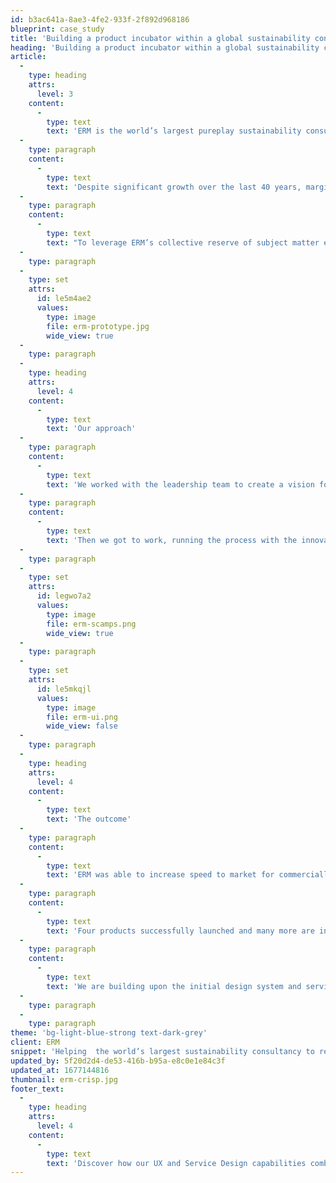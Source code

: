 ```yaml
---
id: b3ac641a-8ae3-4fe2-933f-2f892d968186
blueprint: case_study
title: 'Building a product incubator within a global sustainability consultancy'
heading: 'Building a product incubator within a global sustainability consultancy'
article:
  -
    type: heading
    attrs:
      level: 3
    content:
      -
        type: text
        text: 'ERM is the world’s largest pureplay sustainability consultancy with more than 5,500 people across 40 countries.'
  -
    type: paragraph
    content:
      -
        type: text
        text: 'Despite significant growth over the last 40 years, margins were being squeezed and ERM acknowledged the impact of competitors and startups on the value chain of their industry. The sheer speed of change in an industry where it once enjoyed ‘sole supplier’ status led ERM to recognise the need to build new systems to increase their ability to innovate and future-proof their organisation.'
  -
    type: paragraph
    content:
      -
        type: text
        text: "To leverage ERM’s collective reserve of subject matter expertise, we designed the inaugural ‘Innovation Incubator’.\_"
  -
    type: paragraph
  -
    type: set
    attrs:
      id: le5m4ae2
      values:
        type: image
        file: erm-prototype.jpg
        wide_view: true
  -
    type: paragraph
  -
    type: heading
    attrs:
      level: 4
    content:
      -
        type: text
        text: 'Our approach'
  -
    type: paragraph
    content:
      -
        type: text
        text: 'We worked with the leadership team to create a vision for the Innovation Incubator and define the places, talent, processes, structure and governance needed to create successful products within a globally distributed team.'
  -
    type: paragraph
    content:
      -
        type: text
        text: 'Then we got to work, running the process with the innovation team to fine-tune the tools and templates to find the best ideas.'
  -
    type: paragraph
  -
    type: set
    attrs:
      id: legwo7a2
      values:
        type: image
        file: erm-scamps.png
        wide_view: true
  -
    type: paragraph
  -
    type: set
    attrs:
      id: le5mkqjl
      values:
        type: image
        file: erm-ui.png
        wide_view: false
  -
    type: paragraph
  -
    type: heading
    attrs:
      level: 4
    content:
      -
        type: text
        text: 'The outcome'
  -
    type: paragraph
    content:
      -
        type: text
        text: 'ERM was able to increase speed to market for commercially viable ideas while eliminating non-viable ideas based on data, much faster and more consistently than had previously been possible.'
  -
    type: paragraph
    content:
      -
        type: text
        text: 'Four products successfully launched and many more are in the pipeline. The work is ongoing, with the team in hypergrowth to keep up with internal demand.'
  -
    type: paragraph
    content:
      -
        type: text
        text: 'We are building upon the initial design system and service design templates and training provided to the team to make it better, slicker and faster with each new product launch.'
  -
    type: paragraph
  -
    type: paragraph
theme: 'bg-light-blue-strong text-dark-grey'
client: ERM
snippet: 'Helping  the world’s largest sustainability consultancy to rethink its business model'
updated_by: 5f20d2d4-de53-416b-b95a-e8c0e1e84c3f
updated_at: 1677144816
thumbnail: erm-crisp.jpg
footer_text:
  -
    type: heading
    attrs:
      level: 4
    content:
      -
        type: text
        text: 'Discover how our UX and Service Design capabilities combine to invent better customer journeys.'
---
```

